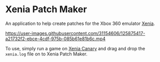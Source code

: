 # Xenia Patch Maker

An application to help create patches for the Xbox 360 emulator [Xenia](https://xenia.jp/).

https://user-images.githubusercontent.com/31154606/125875417-a21732f2-ebce-4cdf-975b-085b61e81b6c.mp4

To use, simply run a game on [Xenia Canary](https://github.com/xenia-canary/xenia-canary/releases/latest) and drag and drop the `xenia.log` file on to Xenia Patch Maker.
